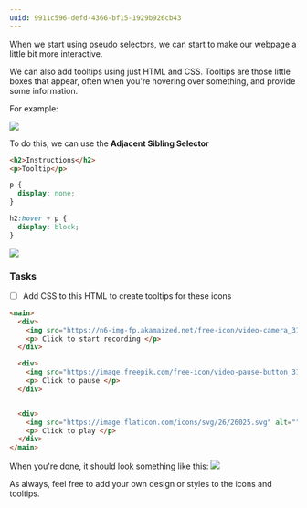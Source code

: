 ```yaml
---
uuid: 9911c596-defd-4366-bf15-1929b926cb43
---
```


When we start using pseudo selectors, we can start to make our webpage a little bit
more interactive.

We can also add tooltips using just HTML and CSS. Tooltips are those little boxes that appear, often when you're hovering over something, and provide some information.


For example:

![](https://cdn-images-1.medium.com/max/1600/1*TZq6RcW9ahtPlRywtlg9Yw.gif)

To do this, we can use the **Adjacent Sibling Selector**


```html
<h2>Instructions</h2>
<p>Tooltip</p>
```

```css
p {
  display: none;
}

h2:hover + p {
  display: block;
}
```


![](https://cl.ly/3m2g241n3j1y/Screen%20Recording%202017-10-22%20at%2002.35%20PM.gif)

### Tasks

- [ ] Add CSS to this HTML to create tooltips for these icons

```html
<main>
  <div>
    <img src="https://n6-img-fp.akamaized.net/free-icon/video-camera_318-124016.jpg?size=338&ext=jpg" alt="">
    <p> Click to start recording </p>
  </div>

  <div>
    <img src="https://image.freepik.com/free-icon/video-pause-button_318-33989.jpg" alt="">
    <p> Click to pause </p>
  </div>


  <div>
    <img src="https://image.flaticon.com/icons/svg/26/26025.svg" alt="">
    <p> Click to play </p>
  </div>
</main>
```


When you're done, it should look something like this:
![](https://cl.ly/1k3Y0m3d3G1C/Screen%20Recording%202017-11-03%20at%2012.35%20PM.gif)

As always, feel free to add your own design or styles to the icons and tooltips.
